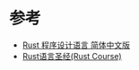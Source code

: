 # 参考

* [Rust 程序设计语言 简体中文版](https://kaisery.github.io/trpl-zh-cn/)
* [Rust语言圣经(Rust Course)](https://course.rs/about-book.html)